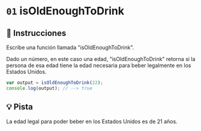 # `01` isOldEnoughToDrink

## 📝 Instrucciones

Escribe una función llamada "isOldEnoughToDrink".

Dado un número, en este caso una edad, "isOldEnoughToDrink" retorna si la persona de esa edad tiene la edad necesaria para beber legalmente en los Estados Unidos.


```javascript
var output = isOldEnoughToDrink(22);
console.log(output); // --> true
```

## 💡 Pista

La edad legal para poder beber en los Estados Unidos es de 21 años.
